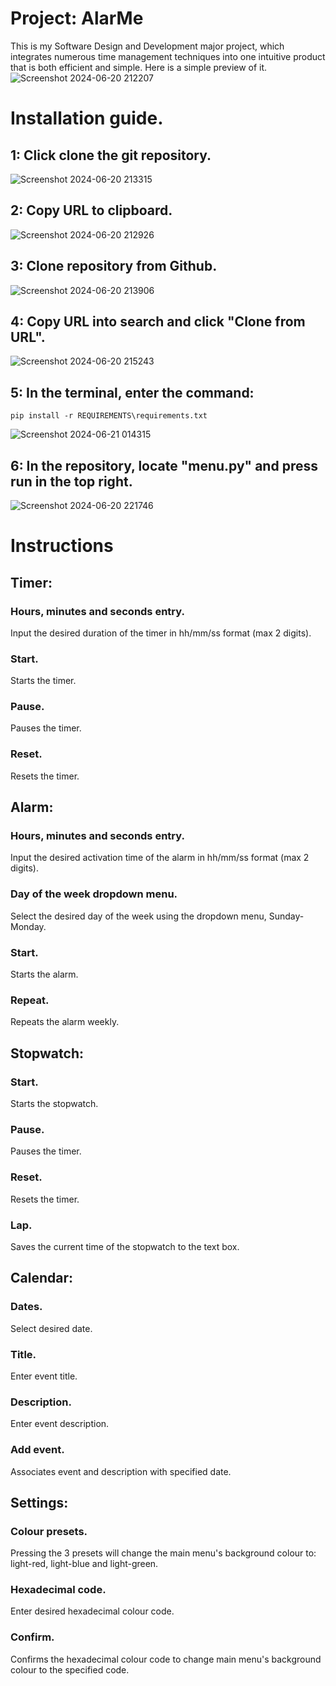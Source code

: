 # Project: AlarMe
This is my Software Design and Development major project, which integrates numerous time management techniques into one intuitive product that is both efficient and simple.
Here is a simple preview of it.
![Screenshot 2024-06-20 212207](https://github.com/catraboom/project-alarm-application/assets/124100757/577390ac-cc15-42e4-9809-7df6ab3c8ed8)
# Installation guide.
## 1: Click clone the git repository.
![Screenshot 2024-06-20 213315](https://github.com/catraboom/project-alarm-application/assets/124100757/fa76c98c-07b8-43cd-b75d-5d87ac4d7bae)
## 2: Copy URL to clipboard.
![Screenshot 2024-06-20 212926](https://github.com/catraboom/project-alarm-application/assets/124100757/d37121ea-3be2-4693-b7f8-8f32ccac940c)
## 3: Clone repository from Github.
![Screenshot 2024-06-20 213906](https://github.com/catraboom/project-alarm-application/assets/124100757/b40649a3-5d8e-4161-8d8f-e168aefb664b)
## 4: Copy URL into search and click "Clone from URL".
![Screenshot 2024-06-20 215243](https://github.com/catraboom/project-alarm-application/assets/124100757/fbc8b1d9-cddd-4adf-844f-af42cf24222a)
## 5: In the terminal, enter the command: 
```
pip install -r REQUIREMENTS\requirements.txt
```
![Screenshot 2024-06-21 014315](https://github.com/catraboom/project-alarm-application/assets/124100757/456c90ed-ef81-4e5f-a580-b46c89d860ee)
## 6: In the repository, locate "menu.py" and press run in the top right.
![Screenshot 2024-06-20 221746](https://github.com/catraboom/project-alarm-application/assets/124100757/72344e56-5349-4983-ae83-3e6ca236183f)
# Instructions 
## Timer:
### Hours, minutes and seconds entry.
Input the desired duration of the timer in hh/mm/ss format (max 2 digits).
### Start.
Starts the timer.
### Pause.
Pauses the timer.
### Reset.
Resets the timer.
## Alarm:
### Hours, minutes and seconds entry.
Input the desired activation time of the alarm in hh/mm/ss format (max 2 digits).
### Day of the week dropdown menu.
Select the desired day of the week using the dropdown menu, Sunday-Monday.
### Start.
Starts the alarm.
### Repeat.
Repeats the alarm weekly.
## Stopwatch:
### Start.
Starts the stopwatch.
### Pause.
Pauses the timer.
### Reset.
Resets the timer.
### Lap.
Saves the current time of the stopwatch to the text box.
## Calendar:
### Dates.
Select desired date.
### Title.
Enter event title.
### Description.
Enter event description.
### Add event.
Associates event and description with specified date.
## Settings:
### Colour presets.
Pressing the 3 presets will change the main menu's background colour to: light-red, light-blue and light-green.
### Hexadecimal code.
Enter desired hexadecimal colour code. 
### Confirm.
Confirms the hexadecimal colour code to change main menu's background colour to the specified code.
